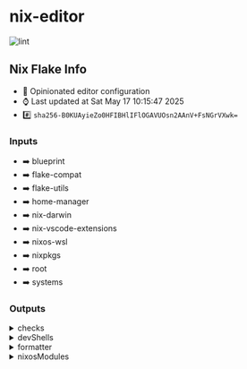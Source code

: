 # nix-editor

![lint](https://github.com/denismcraig/nix-blueprint/actions/workflows/lint.yaml/badge.svg)

## Nix Flake Info

- :page_with_curl: Opinionated editor configuration
- :watch: Last updated at Sat May 17 10:15:47 2025
- :hash: `sha256-B0KUAyieZo0HFIBHlIFlOGAVUOsn2AAnV+FsNGrVXwk=`

### Inputs

- :arrow_right: blueprint
- :arrow_right: flake-compat
- :arrow_right: flake-utils
- :arrow_right: home-manager
- :arrow_right: nix-darwin
- :arrow_right: nix-vscode-extensions
- :arrow_right: nixos-wsl
- :arrow_right: nixpkgs
- :arrow_right: root
- :arrow_right: systems


### Outputs

<details><summary>checks</summary>

- :heavy_check_mark: devshell-actions
- :heavy_check_mark: devshell-default
- :heavy_check_mark: devshell-vscodium
- :heavy_check_mark: devshell-vscodium-go
- :heavy_check_mark: devshell-vscodium-nix
- :heavy_check_mark: devshell-vscodium-rust
- :heavy_check_mark: devshell-vscodium-typescript
- :heavy_check_mark: pkgs-vscodium
- :heavy_check_mark: pkgs-vscodium-go
- :heavy_check_mark: pkgs-vscodium-nix
- :heavy_check_mark: pkgs-vscodium-rust
- :heavy_check_mark: pkgs-vscodium-typescript


#### systems

- :computer: aarch64-darwin
- :computer: aarch64-linux
- :computer: x86_64-darwin
- :computer: x86_64-linux


</details>
<details><summary>devShells</summary>

- :pager: actions
- :pager: default
- :pager: vscodium
- :pager: vscodium-go
- :pager: vscodium-nix
- :pager: vscodium-rust
- :pager: vscodium-typescript


#### systems

- :computer: aarch64-darwin
- :computer: aarch64-linux
- :computer: x86_64-darwin
- :computer: x86_64-linux


</details>

<details><summary>formatter</summary>

- :pager: nixfmt-rfc-style

#### systems

- :computer: aarch64-darwin
- :computer: aarch64-linux
- :computer: x86_64-darwin
- :computer: x86_64-linux


</details>

<details><summary>nixosModules</summary>

- :pager: default


</details>

